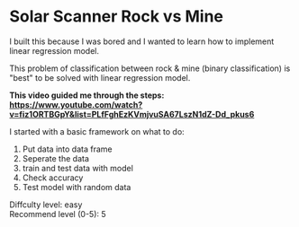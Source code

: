 # Solar Scanner Rock vs Mine

I built this because I was bored and I wanted to learn how to implement linear regression model. 

This problem of classification between rock & mine (binary classification) is "best" to be solved with linear regression model. 

**This video guided me through the steps: https://www.youtube.com/watch?v=fiz1ORTBGpY&list=PLfFghEzKVmjvuSA67LszN1dZ-Dd_pkus6**

I started with a basic framework on what to do: 
1. Put data into data frame
2. Seperate the data 
4. train and test data with model
5. Check accuracy
6. Test model with random data

Diffculty level: easy  
Recommend level (0-5): 5

